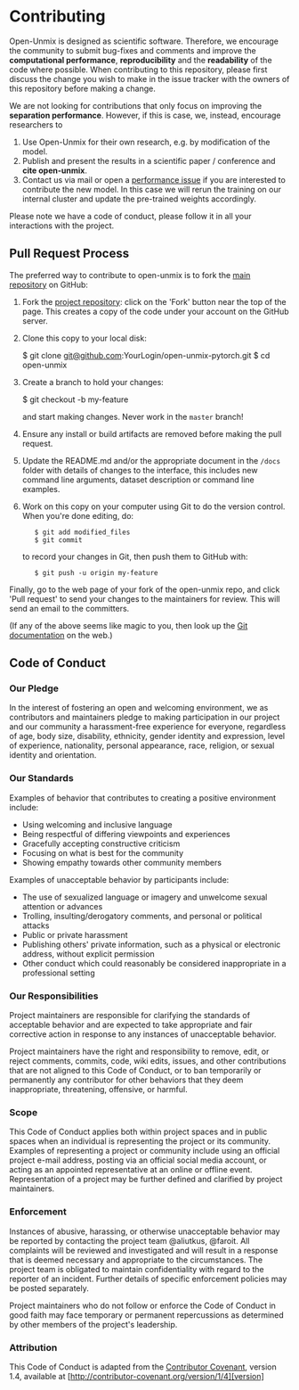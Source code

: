 # Contributing

Open-Unmix is designed as scientific software. Therefore, we encourage the community to submit bug-fixes and comments and improve the __computational performance__, __reproducibility__ and the __readability__ of the code where possible. When contributing to this repository, please first discuss the change you wish to make in the issue tracker with the owners of this repository before making a change.

We are not looking for contributions that only focus on improving the __separation performance__. However, if this is case, we, instead, encourage researchers to 

1. Use Open-Unmix for their own research, e.g. by modification of the model.
2. Publish and present the results in a scientific paper / conference and __cite open-unmix__.
3. Contact us via mail or open a [performance issue]() if you are interested to contribute the new model.
   In this case we will rerun the training on our internal cluster and update the pre-trained weights accordingly.

Please note we have a code of conduct, please follow it in all your interactions with the project.

## Pull Request Process

The preferred way to contribute to open-unmix is to fork the 
[main repository](http://github.com/sigsep/open-unmix-pytorch/) on
GitHub:

1. Fork the [project repository](http://github.com/sigsep/open-unmix-pytorch):
   click on the 'Fork' button near the top of the page. This creates
   a copy of the code under your account on the GitHub server.

2. Clone this copy to your local disk:

    $ git clone git@github.com:YourLogin/open-unmix-pytorch.git
    $ cd open-unmix 

3. Create a branch to hold your changes:

    $ git checkout -b my-feature

   and start making changes. Never work in the ``master`` branch!

4. Ensure any install or build artifacts are removed before making the pull request.
   
5. Update the README.md and/or the appropriate document in the `/docs` folder with details of changes  to the interface, this includes new command line arguments, dataset description or command line examples.


6. Work on this copy on your computer using Git to do the version
   control. When you're done editing, do:

          $ git add modified_files
          $ git commit

   to record your changes in Git, then push them to GitHub with:

          $ git push -u origin my-feature

Finally, go to the web page of your fork of the open-unmix repo,
and click 'Pull request' to send your changes to the maintainers for
review. This will send an email to the committers.

(If any of the above seems like magic to you, then look up the 
[Git documentation](http://git-scm.com/documentation) on the web.)

## Code of Conduct

### Our Pledge

In the interest of fostering an open and welcoming environment, we as
contributors and maintainers pledge to making participation in our project and
our community a harassment-free experience for everyone, regardless of age, body
size, disability, ethnicity, gender identity and expression, level of experience,
nationality, personal appearance, race, religion, or sexual identity and
orientation.

### Our Standards

Examples of behavior that contributes to creating a positive environment
include:

* Using welcoming and inclusive language
* Being respectful of differing viewpoints and experiences
* Gracefully accepting constructive criticism
* Focusing on what is best for the community
* Showing empathy towards other community members

Examples of unacceptable behavior by participants include:

* The use of sexualized language or imagery and unwelcome sexual attention or
advances
* Trolling, insulting/derogatory comments, and personal or political attacks
* Public or private harassment
* Publishing others' private information, such as a physical or electronic
  address, without explicit permission
* Other conduct which could reasonably be considered inappropriate in a
  professional setting

### Our Responsibilities

Project maintainers are responsible for clarifying the standards of acceptable
behavior and are expected to take appropriate and fair corrective action in
response to any instances of unacceptable behavior.

Project maintainers have the right and responsibility to remove, edit, or
reject comments, commits, code, wiki edits, issues, and other contributions
that are not aligned to this Code of Conduct, or to ban temporarily or
permanently any contributor for other behaviors that they deem inappropriate,
threatening, offensive, or harmful.

### Scope

This Code of Conduct applies both within project spaces and in public spaces
when an individual is representing the project or its community. Examples of
representing a project or community include using an official project e-mail
address, posting via an official social media account, or acting as an appointed
representative at an online or offline event. Representation of a project may be
further defined and clarified by project maintainers.

### Enforcement

Instances of abusive, harassing, or otherwise unacceptable behavior may be
reported by contacting the project team @aliutkus, @faroit. All
complaints will be reviewed and investigated and will result in a response that
is deemed necessary and appropriate to the circumstances. The project team is
obligated to maintain confidentiality with regard to the reporter of an incident.
Further details of specific enforcement policies may be posted separately.

Project maintainers who do not follow or enforce the Code of Conduct in good
faith may face temporary or permanent repercussions as determined by other
members of the project's leadership.

### Attribution

This Code of Conduct is adapted from the [Contributor Covenant][homepage], version 1.4,
available at [http://contributor-covenant.org/version/1/4][version]

[homepage]: http://contributor-covenant.org
[version]: http://contributor-covenant.org/version/1/4/